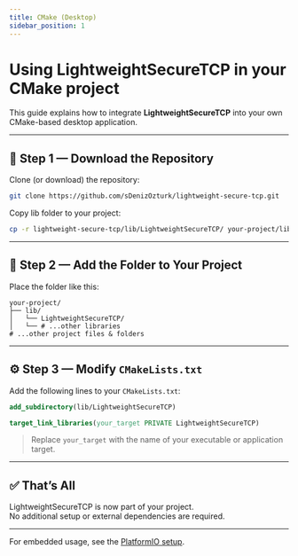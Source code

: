 ```yaml
---
title: CMake (Desktop)
sidebar_position: 1
---
```


# Using LightweightSecureTCP in your CMake project

This guide explains how to integrate **LightweightSecureTCP** into your own CMake-based desktop application.

---

## 🧩 Step 1 — Download the Repository

Clone (or download) the repository:

```bash
git clone https://github.com/sDenizOzturk/lightweight-secure-tcp.git
```

Copy lib folder to your project:

```bash
cp -r lightweight-secure-tcp/lib/LightweightSecureTCP/ your-project/lib/
```

---

## 📁 Step 2 — Add the Folder to Your Project

Place the folder like this:

```
your-project/
├── lib/
│   └── LightweightSecureTCP/
│   └── # ...other libraries
# ...other project files & folders
```

---

## ⚙️ Step 3 — Modify `CMakeLists.txt`

Add the following lines to your `CMakeLists.txt`:

```cmake
add_subdirectory(lib/LightweightSecureTCP)

target_link_libraries(your_target PRIVATE LightweightSecureTCP)
```

> Replace `your_target` with the name of your executable or application target.

---

## ✅ That’s All

LightweightSecureTCP is now part of your project.  
No additional setup or external dependencies are required.

---

For embedded usage, see the [PlatformIO setup](./platformio).
